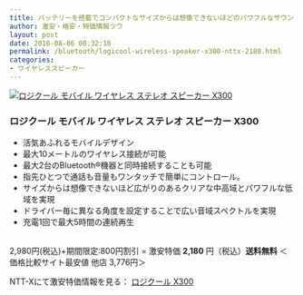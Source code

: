 ```yaml
---
title: バッテリーを搭載でコンパクトなサイズからは想像できないほどのパワフルなサウンドのロジクール▽モバイル ワイヤレス ステレオ スピーカー X300が特価2,180円！送料無料！
author: 激安・格安・特価情報ツウ
layout: post
date: 2016-08-06 00:32:10
permalink: /bluetooth/logicool-wireless-speaker-x300-nttx-2180.html
categories:
- ワイヤレススピーカー
---
```


<div class="img-bg2 img_L">
<a href="//px.a8.net/svt/ejp?a8mat=ZYP6S+8IMA3E+S1Q+BWGDT&#038;a8ejpredirect=//nttxstore.jp/_II_LC14747194" target="_blank"><img border="0" alt="ロジクール モバイル ワイヤレス ステレオ スピーカー X300" src="//image.nttxstore.jp/l2_images/L/LC/LC14747194.jpg" data-recalc-dims="1" /></a>
</div>

### ロジクール モバイル ワイヤレス ステレオ スピーカー X300
<!--more-->

* 活気あふれるモバイルデザイン
* 最大10メートルのワイヤレス接続が可能
* 最大2台のBluetooth®機器と同時接続することも可能
* 指先ひとつで通話も音量もワンタッチで簡単にコントロール。
* サイズからは想像できないほど広がりのあるクリアな中高域とパワフルな低域を実現
* ドライバー毎に異なる角度を設定することで広い音域スペクトルを実現
* 充電1回で最大5時間の連続再生

<br clear="all" />2,980円(税込)+期間限定:800円割引 = 激安特価 <span class="tokka-price"><strong>2,180</strong></span> 円（税込）**送料無料**
＜価格比較サイト最安値 他店 3,776円＞

NTT-Xにて激安特価情報を見る： <span class="fs150p"><a href="//px.a8.net/svt/ejp?a8mat=ZYP6S+8IMA3E+S1Q+BWGDT&#038;a8ejpredirect=//nttxstore.jp/_II_LC14747194" target="_blank">ロジクール 	X300</a></span>
